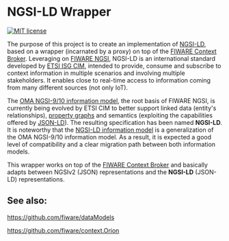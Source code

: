 # NGSI-LD Wrapper

[![MIT license][license-image]][license-url]

The purpose of this project is to create an implementation of [NGSI-LD](https://docbox.etsi.org/ISG/CIM/Open/ISG_CIM_NGSI-LD_API_Draft_for_public_review.pdf), based on a wrapper (incarnated by a proxy) on top of the [FIWARE Context Broker](https://github.com/fiware/context.Orion). Leveraging on [FIWARE NGSI](http://fiware.github.io/specifications/ngsiv2/latest/), NGSI-LD is an international standard developed by [ETSI ISG CIM](https://portal.etsi.org/tb.aspx?tbid=854&SubTB=854), intended to provide, consume and subscribe to context information in multiple scenarios and involving multiple stakeholders. It enables close to real-time access to information coming from many different sources (not only IoT). 

The [OMA NGSI-9/10 information model](https://forge.fiware.org/plugins/mediawiki/wiki/fiware/index.php/NGSI-9/NGSI-10_information_model), the root basis of FIWARE NGSI, is currently being evolved by ETSI CIM to better support linked data (entity's relationships), [property graphs](https://neo4j.com/lp/book-graph-databases/) and semantics (exploiting the capabilities offered by [JSON-LD](https://json-ld.org/primer/latest/)).  The resulting specification has been named **NGSI-LD**. It is noteworthy that the [NGSI-LD information model](doc/NGSI-LD_Information_Model.md) is a generalization of the OMA NGSI-9/10 information model. As a result, it is expected a good level of compatibility and a clear migration path between both information models.  

This wrapper works on top of the [FIWARE Context Broker](https://github.com/fiware/context.Orion) and basically adapts between NGSIv2 (JSON) representations and the **NGSI-LD** (JSON-LD) representations.

## See also:

https://github.com/fiware/dataModels

https://github.com/fiware/context.Orion

[license-image]: https://img.shields.io/badge/license-MIT-blue.svg
[license-url]: LICENSE
